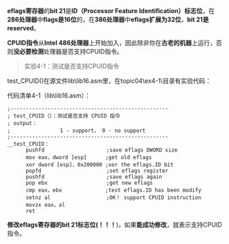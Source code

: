 **eflags寄存器**的**bit 21**是**ID（Processor Feature Identification）标志位**，在**286处理器**中**flags是16位**的，在**386处理器**中**eflags扩展为32位**，**bit 21是reserved**。

**CPUID指令**从**Intel 486处理器**上开始加入，因此除非你在**古老的机器**上运行，否则**没必要检测**处理器是否支持CPUID指令。

>实验4-1：测试是否支持CPUID指令

test\_CPUID()在源文件lib\lib16.asm里，在topic04\ex4-1\目录有实验代码：

代码清单4-1（lib\lib16.asm）：

```assembly
;---------------------------------------------------
; test_CPUID（）：测试是否支持 CPUID 指令
; output：
;                1 - support， 0 - no support
;---------------------------------------------------
__test_CPUID：
      pushfd                    ;save eflags DWORD size
      mov eax，dword [esp]      ;get old eflags
      xor dword [esp]，0x200000 ;xor the eflags.ID bit
      popfd                     ;set eflags register
      pushfd                    ;save eflags again
      pop ebx                   ;get new eflags
      cmp eax，ebx              ;test eflags.ID has been modify
      setnz al                  ;OK！ support CPUID instruction
      movzx eax，al
      ret
```

**修改eflags寄存器的bit 21标志位(！！！**)，如果**能成功修改**，就表示支持CPUID指令。